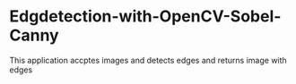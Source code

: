 # Edgdetection-with-OpenCV-Sobel-Canny
This application accptes images and detects edges and returns image with edges
